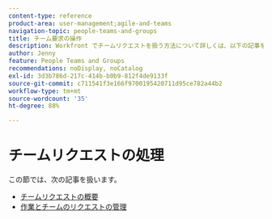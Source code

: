 ```yaml
---
content-type: reference
product-area: user-management;agile-and-teams
navigation-topic: people-teams-and-groups
title: チーム要求の操作
description: Workfront でチームリクエストを扱う方法について詳しくは、以下の記事を参照してください。
author: Jenny
feature: People Teams and Groups
recommendations: noDisplay, noCatalog
exl-id: 3d3b786d-217c-414b-b0b9-812f4de9133f
source-git-commit: c711541f3e166f9700195420711d95ce782a44b2
workflow-type: tm+mt
source-wordcount: '35'
ht-degree: 88%

---
```


# チームリクエストの処理

この節では、次の記事を扱います。

* [チームリクエストの概要](../../people-teams-and-groups/work-with-team-requests/team-requests-overview.md)
* [作業とチームのリクエストの管理](../../people-teams-and-groups/work-with-team-requests/manage-work-and-team-requests.md)
